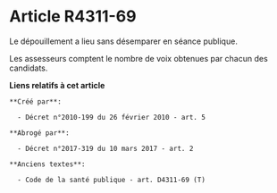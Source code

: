 # Article R4311-69

Le dépouillement a lieu sans désemparer en séance publique.

Les assesseurs comptent le nombre de voix obtenues par chacun des candidats.

**Liens relatifs à cet article**

	**Créé par**:

	  - Décret n°2010-199 du 26 février 2010 - art. 5

	**Abrogé par**:

	  - Décret n°2017-319 du 10 mars 2017 - art. 2

	**Anciens textes**:

	  - Code de la santé publique - art. D4311-69 (T)
